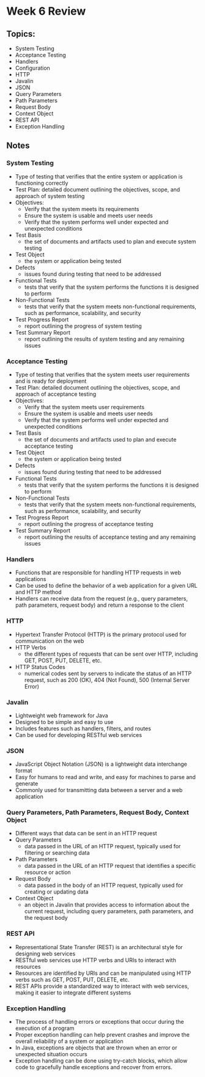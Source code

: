 # Week 6 Review
## Topics:
- System Testing
- Acceptance Testing
- Handlers
- Configuration
- HTTP
- Javalin
- JSON
- Query Parameters
- Path Parameters
- Request Body
- Context Object
- REST API
- Exception Handling

## Notes
### System Testing
- Type of testing that verifies that the entire system or application is functioning correctly
- Test Plan: detailed document outlining the objectives, scope, and approach of system testing
- Objectives:
    - Verify that the system meets its requirements
    - Ensure the system is usable and meets user needs
    - Verify that the system performs well under expected and unexpected conditions
- Test Basis
    - the set of documents and artifacts used to plan and execute system testing
- Test Object
    - the system or application being tested
- Defects
    - issues found during testing that need to be addressed
- Functional Tests
    - tests that verify that the system performs the functions it is designed to perform
- Non-Functional Tests
    - tests that verify that the system meets non-functional requirements, such as performance, scalability, and security
- Test Progress Report
    - report outlining the progress of system testing
- Test Summary Report
    - report outlining the results of system testing and any remaining issues
### Acceptance Testing
- Type of testing that verifies that the system meets user requirements and is ready for deployment
- Test Plan: detailed document outlining the objectives, scope, and approach of acceptance testing
- Objectives:
    - Verify that the system meets user requirements
    - Ensure the system is usable and meets user needs
    - Verify that the system performs well under expected and unexpected conditions
- Test Basis
    - the set of documents and artifacts used to plan and execute acceptance testing
- Test Object
    - the system or application being tested
- Defects
    - issues found during testing that need to be addressed
- Functional Tests
    - tests that verify that the system performs the functions it is designed to perform
- Non-Functional Tests
    - tests that verify that the system meets non-functional requirements, such as performance, scalability, and security
- Test Progress Report
    - report outlining the progress of acceptance testing
- Test Summary Report
    - report outlining the results of acceptance testing and any remaining issues
### Handlers
- Functions that are responsible for handling HTTP requests in web applications
- Can be used to define the behavior of a web application for a given URL and HTTP method
- Handlers can receive data from the request (e.g., query parameters, path parameters, request body) and return a response to the client
### HTTP
- Hypertext Transfer Protocol (HTTP) is the primary protocol used for communication on the web
- HTTP Verbs
    - the different types of requests that can be sent over HTTP, including GET, POST, PUT, DELETE, etc.
- HTTP Status Codes
    - numerical codes sent by servers to indicate the status of an HTTP request, such as 200 (OK), 404 (Not Found), 500 (Internal Server Error)
### Javalin
- Lightweight web framework for Java
- Designed to be simple and easy to use
- Includes features such as handlers, filters, and routes
- Can be used for developing RESTful web services
### JSON
- JavaScript Object Notation (JSON) is a lightweight data interchange format
- Easy for humans to read and write, and easy for machines to parse and generate
- Commonly used for transmitting data between a server and a web application
### Query Parameters, Path Parameters, Request Body, Context Object
- Different ways that data can be sent in an HTTP request
- Query Parameters
    - data passed in the URL of an HTTP request, typically used for filtering or searching data
- Path Parameters
    - data passed in the URL of an HTTP request that identifies a specific resource or action
- Request Body
    - data passed in the body of an HTTP request, typically used for creating or updating data
- Context Object
    - an object in Javalin that provides access to information about the current request, including query parameters, path parameters, and the request body
### REST API
- Representational State Transfer (REST) is an architectural style for designing web services
- RESTful web services use HTTP verbs and URIs to interact with resources
- Resources are identified by URIs and can be manipulated using HTTP verbs such as GET, POST, PUT, DELETE, etc.
- REST APIs provide a standardized way to interact with web services, making it easier to integrate different systems
### Exception Handling
- The process of handling errors or exceptions that occur during the execution of a program
- Proper exception handling can help prevent crashes and improve the overall reliability of a system or application
- In Java, exceptions are objects that are thrown when an error or unexpected situation occurs
- Exception handling can be done using try-catch blocks, which allow code to gracefully handle exceptions and recover from errors.